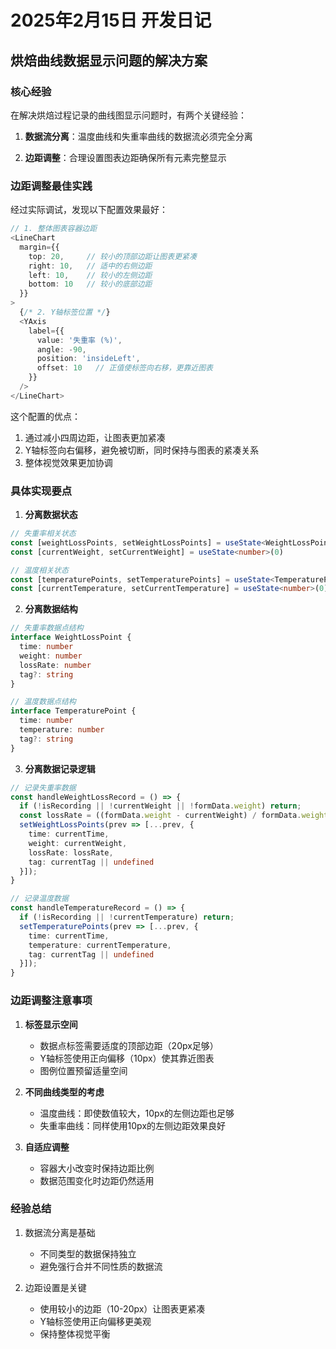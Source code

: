 # 2025年2月15日 开发日记

## 烘焙曲线数据显示问题的解决方案

### 核心经验

在解决烘焙过程记录的曲线图显示问题时，有两个关键经验：

1. **数据流分离**：温度曲线和失重率曲线的数据流必须完全分离

2. **边距调整**：合理设置图表边距确保所有元素完整显示

### 边距调整最佳实践

经过实际调试，发现以下配置效果最好：

```typescript
// 1. 整体图表容器边距
<LineChart
  margin={{
    top: 20,     // 较小的顶部边距让图表更紧凑
    right: 10,   // 适中的右侧边距
    left: 10,    // 较小的左侧边距
    bottom: 10   // 较小的底部边距
  }}
>
  {/* 2. Y轴标签位置 */}
  <YAxis
    label={{
      value: '失重率 (%)',
      angle: -90,
      position: 'insideLeft',
      offset: 10   // 正值使标签向右移，更靠近图表
    }}
  />
</LineChart>
```

这个配置的优点：
1. 通过减小四周边距，让图表更加紧凑
2. Y轴标签向右偏移，避免被切断，同时保持与图表的紧凑关系
3. 整体视觉效果更加协调

### 具体实现要点

1. **分离数据状态**
```typescript
// 失重率相关状态
const [weightLossPoints, setWeightLossPoints] = useState<WeightLossPoint[]>([])
const [currentWeight, setCurrentWeight] = useState<number>(0)

// 温度相关状态
const [temperaturePoints, setTemperaturePoints] = useState<TemperaturePoint[]>([])
const [currentTemperature, setCurrentTemperature] = useState<number>(0)
```

2. **分离数据结构**
```typescript
// 失重率数据点结构
interface WeightLossPoint {
  time: number
  weight: number
  lossRate: number
  tag?: string
}

// 温度数据点结构
interface TemperaturePoint {
  time: number
  temperature: number
  tag?: string
}
```

3. **分离数据记录逻辑**
```typescript
// 记录失重率数据
const handleWeightLossRecord = () => {
  if (!isRecording || !currentWeight || !formData.weight) return;
  const lossRate = ((formData.weight - currentWeight) / formData.weight) * 100;
  setWeightLossPoints(prev => [...prev, {
    time: currentTime,
    weight: currentWeight,
    lossRate: lossRate,
    tag: currentTag || undefined
  }]);
}

// 记录温度数据
const handleTemperatureRecord = () => {
  if (!isRecording || !currentTemperature) return;
  setTemperaturePoints(prev => [...prev, {
    time: currentTime,
    temperature: currentTemperature,
    tag: currentTag || undefined
  }]);
}
```

### 边距调整注意事项

1. **标签显示空间**
   - 数据点标签需要适度的顶部边距（20px足够）
   - Y轴标签使用正向偏移（10px）使其靠近图表
   - 图例位置预留适量空间

2. **不同曲线类型的考虑**
   - 温度曲线：即使数值较大，10px的左侧边距也足够
   - 失重率曲线：同样使用10px的左侧边距效果良好

3. **自适应调整**
   - 容器大小改变时保持边距比例
   - 数据范围变化时边距仍然适用

### 经验总结

1. 数据流分离是基础
   - 不同类型的数据保持独立
   - 避免强行合并不同性质的数据流

2. 边距设置是关键
   - 使用较小的边距（10-20px）让图表更紧凑
   - Y轴标签使用正向偏移更美观
   - 保持整体视觉平衡